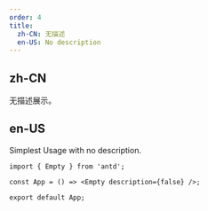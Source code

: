 ```yaml
---
order: 4
title:
  zh-CN: 无描述
  en-US: No description
---
```


## zh-CN

无描述展示。

## en-US

Simplest Usage with no description.

```tsx
import { Empty } from 'antd';

const App = () => <Empty description={false} />;

export default App;
```
